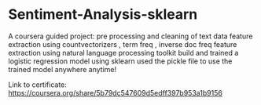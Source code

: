 # Sentiment-Analysis-sklearn
A coursera guided project:
pre processing and cleaning of text data
feature extraction using countvectorizers , term freq , inverse doc freq
feature extraction using natural language processing toolkit
build and trained a logistic regression model using sklearn
used the pickle file to use the trained model anywhere anytime!


Link to certificate: https://coursera.org/share/5b79dc547609d5edff397b953a1b9156

